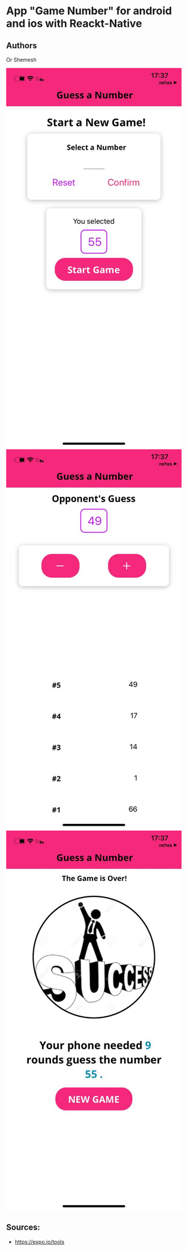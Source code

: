 # App "Game Number" for android and ios with Reackt-Native 



## Authors

Or Shemesh 



![image](https://github.com/OrShemesh1992/App-React-Native-Game-Number/blob/master/ImageReadme/WhatsApp%20Image%202021-04-07%20at%2017.38.00%20(2).jpeg)
![image](https://github.com/OrShemesh1992/App-React-Native-Game-Number/blob/master/ImageReadme/WhatsApp%20Image%202021-04-07%20at%2017.38.00%20(3).jpeg)
![image](https://github.com/OrShemesh1992/App-React-Native-Game-Number/blob/master/ImageReadme/WhatsApp%20Image%202021-04-07%20at%2017.38.0.jpeg)


## Sources:

* https://expo.io/tools 
